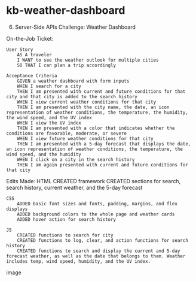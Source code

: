 # kb-weather-dashboard
6. Server-Side APIs Challenge: Weather Dashboard





On-the-Job Ticket:

    User Story
        AS A traveler
        I WANT to see the weather outlook for multiple cities
        SO THAT I can plan a trip accordingly

    Acceptance Criteria
        GIVEN a weather dashboard with form inputs
        WHEN I search for a city
        THEN I am presented with current and future conditions for that city and that city is added to the search history
        WHEN I view current weather conditions for that city
        THEN I am presented with the city name, the date, an icon representation of weather conditions, the temperature, the humidity, the wind speed, and the UV index
        WHEN I view the UV index
        THEN I am presented with a color that indicates whether the conditions are favorable, moderate, or severe
        WHEN I view future weather conditions for that city
        THEN I am presented with a 5-day forecast that displays the date, an icon representation of weather conditions, the temperature, the wind speed, and the humidity
        WHEN I click on a city in the search history
        THEN I am again presented with current and future conditions for that city

Edits Made:
    HTML
        CREATED framework
        CREATED sections for search, search history, current weather, and the 5-day forecast

    CSS
        ADDED basic font sizes and fonts, padding, margins, and flex displays
        ADDED background colors to the whole page and weather cards
        ADDED hover action for search history

    JS
        CREATED functions to search for city
        CREATED functions to log, clear, and action functions for search history
        CREATED functions to search and display the current and 5-day forecast weather, as well as the date that belongs to them. Weather includes temp, wind speed, humidity, and the UV index.

image